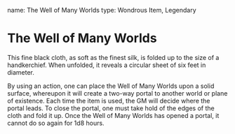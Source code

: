 name: The Well of Many Worlds
type: Wondrous Item, Legendary

# The Well of Many Worlds

This fine black cloth, as soft as the finest silk, is folded up to the size of a handkerchief. When unfolded, it reveals a circular sheet of six feet in diameter.

By using an action, one can place the Well of Many Worlds upon a solid surface, whereupon it will create a two-way portal to another world or plane of existence. Each time the item is used, the GM will decide where the portal leads. To close the portal, one must take hold of the edges of the cloth and fold it up. Once the Well of Many Worlds has opened a portal, it cannot do so again for 1d8 hours. 
